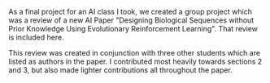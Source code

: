 As a final project for an AI class I took, we created a group project which was a review of a new AI Paper "Designing Biological Sequences without Prior Knowledge Using Evolutionary Reinforcement Learning". That review is included here.

This review was created in conjunction with three other students which are listed as authors in the paper. I contributed most heavily towards sections 2 and 3, but also made lighter contributions all throughout the paper. 
